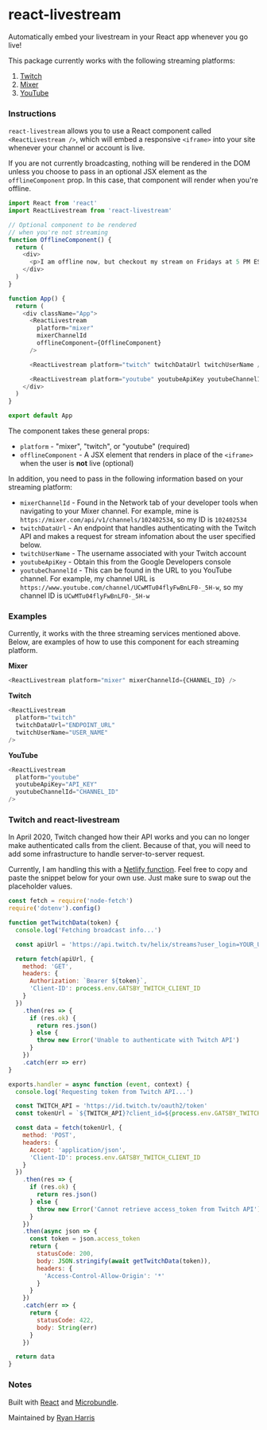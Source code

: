 # react-livestream

Automatically embed your livestream in your React app whenever you go live!

This package currently works with the following streaming platforms:

1. [Twitch](https://www.twitch.tv/)
2. [Mixer](https://www.mixer.com/)
3. [YouTube](https://www.youtube.com/)

### Instructions

`react-livestream` allows you to use a React component called `<ReactLivestream />`, which will embed a responsive `<iframe>` into your site whenever your channel or account is live.

If you are not currently broadcasting, nothing will be rendered in the DOM unless you choose to pass in an optional JSX element as the `offlineComponent` prop. In this case, that component will render when you're offline.

```javascript
import React from 'react'
import ReactLivestream from 'react-livestream'

// Optional component to be rendered
// when you're not streaming
function OfflineComponent() {
  return (
    <div>
      <p>I am offline now, but checkout my stream on Fridays at 5 PM EST</p>
    </div>
  )
}

function App() {
  return (
    <div className="App">
      <ReactLivestream
        platform="mixer"
        mixerChannelId
        offlineComponent={OfflineComponent}
      />

      <ReactLivestream platform="twitch" twitchDataUrl twitchUserName />

      <ReactLivestream platform="youtube" youtubeApiKey youtubeChannelId />
    </div>
  )
}

export default App
```

The component takes these general props:

- `platform` - "mixer", "twitch", or "youtube" (required)
- `offlineComponent` - A JSX element that renders in place of the `<iframe>` when the user is **not** live (optional)

In addition, you need to pass in the following information based on your streaming platform:

- `mixerChannelId` - Found in the Network tab of your developer tools when navigating to your Mixer channel. For example, mine is `https://mixer.com/api/v1/channels/102402534`, so my ID is `102402534`
- `twitchDataUrl` - An endpoint that handles authenticating with the Twitch API and makes a request for stream infomation about the user specified below.
- `twitchUserName` - The username associated with your Twitch account
- `youtubeApiKey` - Obtain this from the Google Developers console
- `youtubeChannelId` - This can be found in the URL to you YouTube channel. For example, my channel URL is `https://www.youtube.com/channel/UCwMTu04flyFwBnLF0-_5H-w`, so my channel ID is `UCwMTu04flyFwBnLF0-_5H-w`

### Examples

Currently, it works with the three streaming services mentioned above. Below, are examples of how to use this component for each streaming platform.

**Mixer**

```javascript
<ReactLivestream platform="mixer" mixerChannelId={CHANNEL_ID} />
```

**Twitch**

```javascript
<ReactLivestream
  platform="twitch"
  twitchDataUrl="ENDPOINT_URL"
  twitchUserName="USER_NAME"
/>
```

**YouTube**

```javascript
<ReactLivestream
  platform="youtube"
  youtubeApiKey="API_KEY"
  youtubeChannelId="CHANNEL_ID"
/>
```

### Twitch and react-livestream

In April 2020, Twitch changed how their API works and you can no longer make authenticated calls from the client. Because of that, you will need to add some infrastructure to handle server-to-server request.

Currently, I am handling this with a [Netlify function](https://www.netlify.com/products/functions/). Feel free to copy and paste the snippet below for your own use. Just make sure to swap out the placeholder values.

```javascript
const fetch = require('node-fetch')
require('dotenv').config()

function getTwitchData(token) {
  console.log('Fetching broadcast info...')

  const apiUrl = 'https://api.twitch.tv/helix/streams?user_login=YOUR_USER_NAME'

  return fetch(apiUrl, {
    method: 'GET',
    headers: {
      Authorization: `Bearer ${token}`,
      'Client-ID': process.env.GATSBY_TWITCH_CLIENT_ID
    }
  })
    .then(res => {
      if (res.ok) {
        return res.json()
      } else {
        throw new Error('Unable to authenticate with Twitch API')
      }
    })
    .catch(err => err)
}

exports.handler = async function (event, context) {
  console.log('Requesting token from Twitch API...')

  const TWITCH_API = 'https://id.twitch.tv/oauth2/token'
  const tokenUrl = `${TWITCH_API}?client_id=${process.env.GATSBY_TWITCH_CLIENT_ID}&client_secret=${process.env.GATSBY_TWITCH_CLIENT_SECRET}&grant_type=client_credentials`

  const data = fetch(tokenUrl, {
    method: 'POST',
    headers: {
      Accept: 'application/json',
      'Client-ID': process.env.GATSBY_TWITCH_CLIENT_ID
    }
  })
    .then(res => {
      if (res.ok) {
        return res.json()
      } else {
        throw new Error('Cannot retrieve access_token from Twitch API')
      }
    })
    .then(async json => {
      const token = json.access_token
      return {
        statusCode: 200,
        body: JSON.stringify(await getTwitchData(token)),
        headers: {
          'Access-Control-Allow-Origin': '*'
        }
      }
    })
    .catch(err => {
      return {
        statusCode: 422,
        body: String(err)
      }
    })

  return data
}
```

### Notes

Built with [React](https://github.com/facebook/react) and [Microbundle](https://github.com/developit/microbundle).

Maintained by [Ryan Harris](https://ryanharris.dev)
